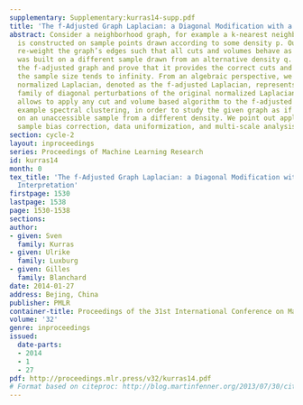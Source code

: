 ```yaml
---
supplementary: Supplementary:kurras14-supp.pdf
title: 'The f-Adjusted Graph Laplacian: a Diagonal Modification with a Geometric Interpretation'
abstract: Consider a neighborhood graph, for example a k-nearest neighbor graph, that
  is constructed on sample points drawn according to some density p. Our goal is to
  re-weight the graph’s edges such that all cuts and volumes behave as if the graph
  was built on a different sample drawn from an alternative density q. We introduce
  the f-adjusted graph and prove that it provides the correct cuts and volumes as
  the sample size tends to infinity. From an algebraic perspective, we show that its
  normalized Laplacian, denoted as the f-adjusted Laplacian, represents a natural
  family of diagonal perturbations of the original normalized Laplacian. Our technique
  allows to apply any cut and volume based algorithm to the f-adjusted graph, for
  example spectral clustering, in order to study the given graph as if it were built
  on an unaccessible sample from a different density. We point out applications in
  sample bias correction, data uniformization, and multi-scale analysis of graphs.
section: cycle-2
layout: inproceedings
series: Proceedings of Machine Learning Research
id: kurras14
month: 0
tex_title: 'The f-Adjusted Graph Laplacian: a Diagonal Modification with a Geometric
  Interpretation'
firstpage: 1530
lastpage: 1538
page: 1530-1538
sections: 
author:
- given: Sven
  family: Kurras
- given: Ulrike
  family: Luxburg
- given: Gilles
  family: Blanchard
date: 2014-01-27
address: Bejing, China
publisher: PMLR
container-title: Proceedings of the 31st International Conference on Machine Learning
volume: '32'
genre: inproceedings
issued:
  date-parts:
  - 2014
  - 1
  - 27
pdf: http://proceedings.mlr.press/v32/kurras14.pdf
# Format based on citeproc: http://blog.martinfenner.org/2013/07/30/citeproc-yaml-for-bibliographies/
---
```

